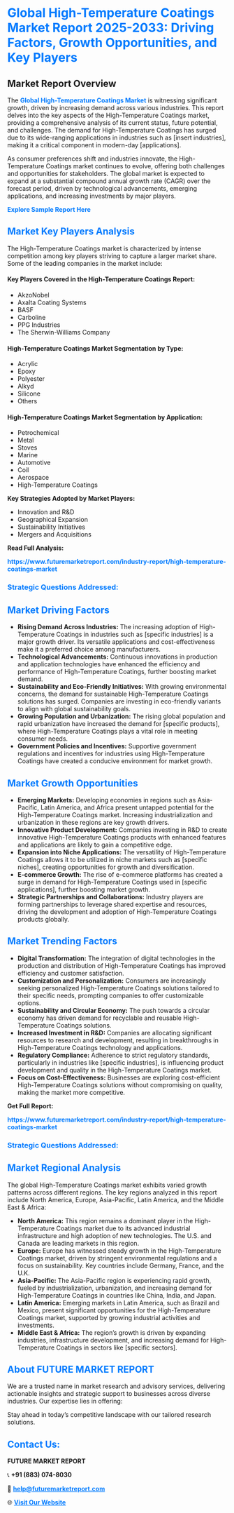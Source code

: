 <h1 style="color: #007BFF;">Global High-Temperature Coatings Market Report 2025-2033: Driving Factors, Growth Opportunities, and Key Players</h1>

<section id="overview">
<h2>Market Report Overview</h2>
<p>The <a href="https://www.futuremarketreport.com/industry-report/high-temperature-coatings-market" style="color: #007BFF; text-decoration: none;"><strong>Global High-Temperature Coatings Market</strong></a> is witnessing significant growth, driven by increasing demand across various industries. This report delves into the key aspects of the High-Temperature Coatings market, providing a comprehensive analysis of its current status, future potential, and challenges. The demand for High-Temperature Coatings has surged due to its wide-ranging applications in industries such as [insert industries], making it a critical component in modern-day [applications].</p>
<p>As consumer preferences shift and industries innovate, the High-Temperature Coatings market continues to evolve, offering both challenges and opportunities for stakeholders. The global market is expected to expand at a substantial compound annual growth rate (CAGR) over the forecast period, driven by technological advancements, emerging applications, and increasing investments by major players.</p>
</section>

<section id="overview">
<p><a href="https://www.futuremarketreport.com/request-sample/reportId=97496" style="color: #007BFF; text-decoration: none;"><strong>Explore Sample Report Here</strong></a></p>
</section>

<section id="key-players">
<h2 style="color: #007BFF;">Market Key Players Analysis</h2>
<p>The High-Temperature Coatings market is characterized by intense competition among key players striving to capture a larger market share. Some of the leading companies in the market include:</p>
<h4>Key Players Covered in the High-Temperature Coatings Report:</h4>
<ul><li>AkzoNobel</li><li>Axalta Coating Systems</li><li>BASF</li><li>Carboline</li><li>PPG Industries</li><li>The Sherwin-Williams Company</li></ul>
<h4>High-Temperature Coatings Market Segmentation by Type:</h4>
<ul><li>Acrylic</li><li>Epoxy</li><li>Polyester</li><li>Alkyd</li><li>Silicone</li><li>Others</li></ul>

<h4>High-Temperature Coatings Market Segmentation by Application:</h4>
<ul><li>Petrochemical</li><li>Metal</li><li>Stoves</li><li>Marine</li><li>Automotive</li><li>Coil</li><li>Aerospace</li><li>High-Temperature Coatings</li></ul>
<p><strong>Key Strategies Adopted by Market Players:</strong></p>
<ul>
<li>Innovation and R&D</li>
<li>Geographical Expansion</li>
<li>Sustainability Initiatives</li>
<li>Mergers and Acquisitions</li>
</ul>
</section>

<section>
<p><strong>Read Full Analysis: </strong></p><a href="https://www.futuremarketreport.com/industry-report/high-temperature-coatings-market" style="color: #007BFF; text-decoration: none;"><strong>https://www.futuremarketreport.com/industry-report/high-temperature-coatings-market</strong></a>
<h3 style="color: #007BFF;">Strategic Questions Addressed:</h3>
</section>

<section id="driving-factors">
<h2 style="color: #007BFF;">Market Driving Factors</h2>
<ul>
<li><strong>Rising Demand Across Industries:</strong> The increasing adoption of High-Temperature Coatings in industries such as [specific industries] is a major growth driver. Its versatile applications and cost-effectiveness make it a preferred choice among manufacturers.</li>
<li><strong>Technological Advancements:</strong> Continuous innovations in production and application technologies have enhanced the efficiency and performance of High-Temperature Coatings, further boosting market demand.</li>
<li><strong>Sustainability and Eco-Friendly Initiatives:</strong> With growing environmental concerns, the demand for sustainable High-Temperature Coatings solutions has surged. Companies are investing in eco-friendly variants to align with global sustainability goals.</li>
<li><strong>Growing Population and Urbanization:</strong> The rising global population and rapid urbanization have increased the demand for [specific products], where High-Temperature Coatings plays a vital role in meeting consumer needs.</li>
<li><strong>Government Policies and Incentives:</strong> Supportive government regulations and incentives for industries using High-Temperature Coatings have created a conducive environment for market growth.</li>
</ul>
</section>

<section id="growth-opportunities">
<h2 style="color: #007BFF;">Market Growth Opportunities</h2>
<ul>
<li><strong>Emerging Markets:</strong> Developing economies in regions such as Asia-Pacific, Latin America, and Africa present untapped potential for the High-Temperature Coatings market. Increasing industrialization and urbanization in these regions are key growth drivers.</li>
<li><strong>Innovative Product Development:</strong> Companies investing in R&D to create innovative High-Temperature Coatings products with enhanced features and applications are likely to gain a competitive edge.</li>
<li><strong>Expansion into Niche Applications:</strong> The versatility of High-Temperature Coatings allows it to be utilized in niche markets such as [specific niches], creating opportunities for growth and diversification.</li>
<li><strong>E-commerce Growth:</strong> The rise of e-commerce platforms has created a surge in demand for High-Temperature Coatings used in [specific applications], further boosting market growth.</li>
<li><strong>Strategic Partnerships and Collaborations:</strong> Industry players are forming partnerships to leverage shared expertise and resources, driving the development and adoption of High-Temperature Coatings products globally.</li>
</ul>
</section>

<section id="trending-factors">
<h2 style="color: #007BFF;">Market Trending Factors</h2>
<ul>
<li><strong>Digital Transformation:</strong> The integration of digital technologies in the production and distribution of High-Temperature Coatings has improved efficiency and customer satisfaction.</li>
<li><strong>Customization and Personalization:</strong> Consumers are increasingly seeking personalized High-Temperature Coatings solutions tailored to their specific needs, prompting companies to offer customizable options.</li>
<li><strong>Sustainability and Circular Economy:</strong> The push towards a circular economy has driven demand for recyclable and reusable High-Temperature Coatings solutions.</li>
<li><strong>Increased Investment in R&D:</strong> Companies are allocating significant resources to research and development, resulting in breakthroughs in High-Temperature Coatings technology and applications.</li>
<li><strong>Regulatory Compliance:</strong> Adherence to strict regulatory standards, particularly in industries like [specific industries], is influencing product development and quality in the High-Temperature Coatings market.</li>
<li><strong>Focus on Cost-Effectiveness:</strong> Businesses are exploring cost-efficient High-Temperature Coatings solutions without compromising on quality, making the market more competitive.</li>
</ul>
</section>

<section>
<p><strong>Get Full Report: </strong></p><a href="https://www.futuremarketreport.com/industry-report/high-temperature-coatings-market" style="color: #007BFF; text-decoration: none;"><strong>https://www.futuremarketreport.com/industry-report/high-temperature-coatings-market</strong></a>
<h3 style="color: #007BFF;">Strategic Questions Addressed:</h3>
</section>


<section id="regional-analysis">
<h2 style="color: #007BFF;">Market Regional Analysis</h2>
<p>The global High-Temperature Coatings market exhibits varied growth patterns across different regions. The key regions analyzed in this report include North America, Europe, Asia-Pacific, Latin America, and the Middle East & Africa:</p>
<ul>
<li><strong>North America:</strong> This region remains a dominant player in the High-Temperature Coatings market due to its advanced industrial infrastructure and high adoption of new technologies. The U.S. and Canada are leading markets in this region.</li>
<li><strong>Europe:</strong> Europe has witnessed steady growth in the High-Temperature Coatings market, driven by stringent environmental regulations and a focus on sustainability. Key countries include Germany, France, and the U.K.</li>
<li><strong>Asia-Pacific:</strong> The Asia-Pacific region is experiencing rapid growth, fueled by industrialization, urbanization, and increasing demand for High-Temperature Coatings in countries like China, India, and Japan.</li>
<li><strong>Latin America:</strong> Emerging markets in Latin America, such as Brazil and Mexico, present significant opportunities for the High-Temperature Coatings market, supported by growing industrial activities and investments.</li>
<li><strong>Middle East & Africa:</strong> The region’s growth is driven by expanding industries, infrastructure development, and increasing demand for High-Temperature Coatings in sectors like [specific sectors].</li>
</ul>
</section>

<footer>
<h2 style="color: #007BFF;">About FUTURE MARKET REPORT</h2>
<p>We are a trusted name in market research and advisory services, delivering actionable insights and strategic support to businesses across diverse industries. Our expertise lies in offering:</p>

<p>Stay ahead in today’s competitive landscape with our tailored research solutions.</p>

<h2 style="color: #007BFF;">Contact Us:</h2>
<p><strong>FUTURE MARKET REPORT</strong></p>
<p>📞 <strong>+91 (883) 074-8030</strong></p>
<p>📧 <strong><a href="mailto:help@futuremarketreport.com" style="color: #007BFF;">help@futuremarketreport.com</a></strong></p>
<p>🌐 <strong><a href="https://www.futuremarketreport.com/" style="color: #007BFF;">Visit Our Website</a></strong></p>
</footer>